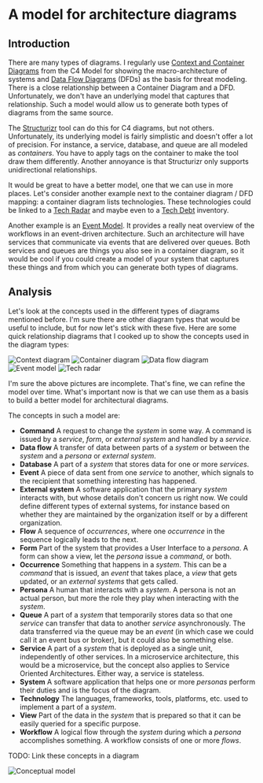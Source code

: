 # A model for architecture diagrams

## Introduction

There are many types of diagrams. I regularly use [Context and Container Diagrams](https://c4model.com/) from the
C4 Model for showing the macro-architecture of systems and
[Data Flow Diagrams](https://en.wikipedia.org/wiki/Data-flow_diagram) (DFDs) as the basis for threat modeling.
There is a close relationship between a Container Diagram and a DFD.
Unfortunately, we don't have an underlying model that captures that relationship.
Such a model would allow us to generate both types of diagrams from the same source.

The [Structurizr](https://structurizr.com/) tool can do this for C4 diagrams, but not others.
Unfortunately, its underlying model is fairly simplistic and doesn't offer a lot of precision.
For instance, a service, database, and queue are all modeled as _containers_.
You have to apply tags on the container to make the tool draw them differently.
Another annoyance is that Structurizr only supports unidirectional relationships.

It would be great to have a better model, one that we can use in more places.
Let's consider another example next to the container diagram / DFD mapping: a container diagram lists technologies.
These technologies could be linked to a [Tech Radar](https://www.thoughtworks.com/radar) and maybe even to a
[Tech Debt](https://en.wikipedia.org/wiki/Technical_debt) inventory.

Another example is an [Event Model](https://eventmodeling.org/posts/what-is-event-modeling/).
It provides a really neat overview of the workflows in an event-driven architecture.
Such an architecture will have services that communicate via events that are delivered over queues.
Both services and queues are things you also see in a container diagram, so it would be cool if you could create a model
of your system that captures these things and from which you can generate both types of diagrams.


## Analysis

Let's look at the concepts used in the different types of diagrams mentioned before.
I'm sure there are other diagram types that would be useful to include, but for now let's stick with these five.
Here are some quick relationship diagrams that I cooked up to show the concepts used in the diagram types:

![Context diagram](context-diagram.jpg)
![Container diagram](container-diagram.jpg)
![Data flow diagram](data-flow-diagram.jpg)
![Event model](event-model.jpg)
![Tech radar](tech-radar.jpg)

I'm sure the above pictures are incomplete.
That's fine, we can refine the model over time.
What's important now is that we can use them as a basis to build a better model for architectural diagrams.

The concepts in such a model are:

- **Command** A request to change the _system_ in some way.
  A command is issued by a _service_, _form_, or _external system_ and handled by a _service_.
- **Data flow** A transfer of data between parts of a _system_ or between the _system_ and a _persona_ or 
  _external system_.
- **Database** A part of a _system_ that stores data for one or more _services_.
- **Event** A piece of data sent from one _service_ to another, which signals to the recipient that something
  interesting has happened.
- **External system** A software application that the primary _system_ interacts with, but whose details don't concern
  us right now.
  We could define different types of external systems, for instance based on whether they are maintained by the
  organization itself or by a different organization.
- **Flow** A sequence of _occurrences_, where one _occurrence_ in the sequence logically leads to the next.
- **Form** Part of the system that provides a User Interface to a _persona_.
  A form can show a view, let the _persona_ issue a _command_, or both.
- **Occurrence** Something that happens in a _system_.
  This can be a _command_ that is issued, an _event_ that takes place, a _view_ that gets updated, or
  an _external systems_ that gets called.
- **Persona** A human that interacts with a _system_.
  A persona is not an actual person, but more the role they play when interacting with the _system_.
- **Queue** A part of a _system_ that temporarily stores data so that one _service_ can transfer that data to another
  _service_ asynchronously.
  The data transferred via the queue may be an _event_ (in which case we could call it an event bus or broker), but it
  could also be something else.
- **Service** A part of a _system_ that is deployed as a single unit, independently of other services.
  In a microservice architecture, this would be a microservice, but the concept also applies to Service Oriented
  Architectures.
  Either way, a service is stateless.
- **System** A software application that helps one or more _personas_ perform their duties and is the focus of the
  diagram.
- **Technology** The languages, frameworks, tools, platforms, etc. used to implement a part of a _system_.
- **View** Part of the data in the _system_ that is prepared so that it can be easily queried for a specific purpose.
- **Workflow** A logical flow through the _system_ during which a _persona_ accomplishes something.
  A workflow consists of one or more _flows_.

TODO: Link these concepts in a diagram

![Conceptual model](model.png)
